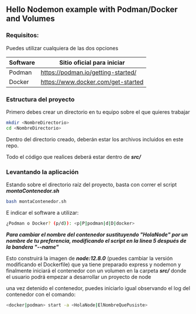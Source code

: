 ## Hello Nodemon example with Podman/Docker and Volumes

### Requisitos:
Puedes utilizar cualquiera de las dos opciones 

 Software | Sitio oficial para iniciar 
------------- | ------------- | 
Podman  | https://podman.io/getting-started/ 
Docker  |  https://www.docker.com/get-started

### Estructura del proyecto

Primero debes crear un directorio en tu equipo sobre el que quieres trabajar
~~~bash
mkdir <NombreDirectorio>
cd <NombreDirectorio>
~~~
Dentro del directorio creado, deberán estar los archivos incluidos en este repo.

Todo el código que realices deberá estar dentro de ***src/***

### Levantando la aplicación

Estando sobre el directorio raíz del proyecto, basta con correr el script  ___montaContenedor.sh___
~~~bash
bash montaContenedor.sh
~~~

E indicar el software a utilizar:

~~~bash
¿Podman o Docker? (p/d)): <p|P|podman|d|D|docker>
~~~
___Para cambiar el nombre del contenedor sustituyendo "HolaNode" por un nombre de tu preferencia,
modificando el script en la linea 5 después de la bandera "--name"___

Esto construirá la imagen de ***node:12.8.0*** (puedes cambiar la versión modificando el Dockerfile)
que ya tiene preparado express y nodemon y finalmente iniciará el contenedor con un volumen en la 
carpeta ___src/___ donde el usuario podrá empezar a desarrollar
un proyecto de node

una vez detenido el contenedor, puedes iniciarlo igual observando el log del contenedor 
con el comando:

~~~bash
<docker|podman> start -a <HolaNode|ElNombreQuePusiste>
~~~


